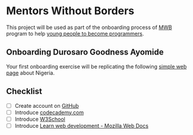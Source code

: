 # Mentors Without Borders

This project will be used as part of the onboarding process of [MWB](https://mentorswithoutborders.net) program to help [young people to become programmers](https://mentorswithoutborders.net/programming.php).

## Onboarding Durosaro Goodness Ayomide

Your first onboarding exercise will be replicating the following [simple web page](https://6wxkvk3oyz.codesandbox.io/) about Nigeria.

## Checklist

- [ ] Create account on [GitHub](https://github.com)
- [ ] Introduce [codecademy.com](https://codecademy.com)
- [ ] Introduce [W3School](https://www.w3schools.com)
- [ ] Introduce [Learn web development - Mozilla Web Docs](https://developer.mozilla.org/en-US/docs/Learn) 
